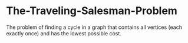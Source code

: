# The-Traveling-Salesman-Problem
The problem of finding a cycle in a graph that contains all vertices (each exactly once) and has the lowest possible cost.
